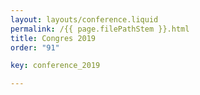 ```yaml
---
layout: layouts/conference.liquid
permalink: /{{ page.filePathStem }}.html
title: Congres 2019
order: "91" 

key: conference_2019

---
```

